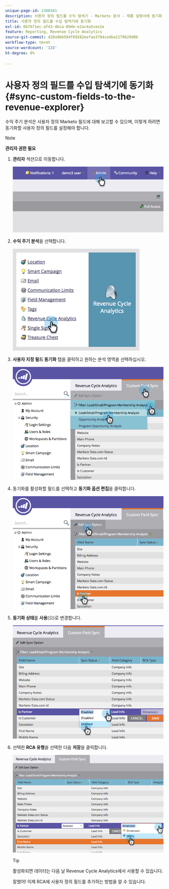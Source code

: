 ```yaml
---
unique-page-id: 2360341
description: 사용자 정의 필드를 수익 탐색기 - Marketo 문서 - 제품 설명서에 동기화
title: 사용자 정의 필드를 수입 탐색기에 동기화
exl-id: 6b7671ec-af43-4bca-89de-e2ac4a5cee1e
feature: Reporting, Revenue Cycle Analytics
source-git-commit: d20a9bb584f69282eefae3704ce4be2179b29d0b
workflow-type: tm+mt
source-wordcount: '133'
ht-degree: 0%

---
```


# 사용자 정의 필드를 수입 탐색기에 동기화 {#sync-custom-fields-to-the-revenue-explorer}

수익 주기 분석은 사용자 정의 Marketo 필드에 대해 보고할 수 있으며, 이렇게 하려면 동기화할 사용자 정의 필드를 설정해야 합니다.

>[!NOTE]
>
>**관리자 권한 필요**

1. **관리자** 섹션으로 이동합니다.

   ![](assets/image2014-9-19-9-3a51-3a11.png)

1. **수익 주기 분석**&#x200B;을 선택합니다.

   ![](assets/image2014-9-19-9-3a51-3a19.png)

1. **사용자 지정 필드 동기화** 탭을 클릭하고 원하는 분석 영역을 선택하십시오.

   ![](assets/image2014-9-19-9-3a51-3a26.png)

1. 동기화를 활성화할 필드를 선택하고 **동기화 옵션 편집**&#x200B;을 클릭합니다.

   ![](assets/image2014-9-19-9-3a51-3a36.png)

1. **동기화 상태**&#x200B;를 **사용**(으)로 변경합니다.

   ![](assets/image2014-9-19-9-3a51-3a45.png)

1. 선택한 **RCA 유형**&#x200B;을 선택한 다음 **저장**&#x200B;을 클릭합니다.

   ![](assets/image2014-9-19-9-3a51-3a52.png)

   >[!TIP]
   >
   >활성화되면 데이터는 다음 날 Revenue Cycle Analytics에서 사용할 수 있습니다.

   잘했어! 이제 RCA에 사용자 정의 필드를 추가하는 방법을 알 수 있습니다.
